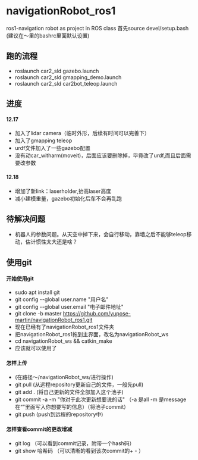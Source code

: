# navigationRobot_ros1
ros1-navigation robot as project in ROS class
首先source devel/setup.bash (建议在～里的bashrc里面默认设置)

## 跑的流程

* roslaunch car2_sld gazebo.launch
* roslaunch car2_sld gmapping_demo.launch
* roslaunch car2_sld car2bot_teleop.launch

## 进度

#### 12.17

* 加入了lidar camera（临时外形，后续有时间可以完善下）
* 加入了gmapping teleop
* urdf文件加入了一些gazebo配置
* 没有动car_witharm(moveit)，后面应该要删除掉，毕竟改了urdf,而且后面需要改参数

#### 12.18
* 增加了新link：laserholder,抬高laser高度
* 减小建模重量，gazebo初始化后车不会再乱跑

## 待解决问题

* 机器人的参数问题。从天空中掉下来，会自行移动，靠墙之后不能够teleop移动，估计惯性太大还是啥？

## 使用git

#### 开始使用git

* sudo apt install git
* git config --global user.name "用户名"
* git config --global user.email "电子邮件地址"
* git clone -b master https://github.com/yupose-martin/navigationRobot_ros1.git
* 现在已经有了navigationRobot_ros1文件夹
* 把navigationRobot_ros1拖到主界面，改名为navigationRobot_ws
* cd navigationRobot_ws && catkin_make
* 应该就可以使用了

#### 怎样上传

* (在路径～/navigationRobot_ws/进行操作)
* git pull (从远程repository更新自己的文件，一般先pull)
* git add . (将自己更新的文件全部加入这个池子)
* git commit -a -m "你对于此次更新想要说的话"  （-a 是all   -m 是message 在“”里面写入你想要写的信息）（将池子commit）
* git push (push到远程的repository中)

#### 怎样查看commit的更改增减

* git log （可以看到commit记录，附带一个hash码）
* git show 哈希码 （可以清晰的看到该次commit的+ - ）

